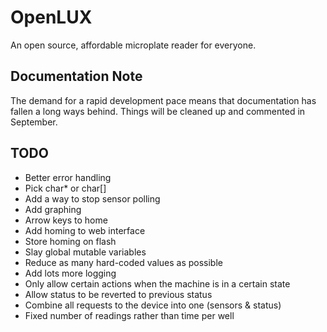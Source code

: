 # OpenLUX

An open source, affordable microplate reader for everyone.

## Documentation Note
The demand for a rapid development pace means that documentation has fallen a
long ways behind. Things will be cleaned up and commented in September.

## TODO
* Better error handling
* Pick char* or char[]
* Add a way to stop sensor polling
* Add graphing
* Arrow keys to home
* Add homing to web interface
* Store homing on flash
* Slay global mutable variables
* Reduce as many hard-coded values as possible
* Add lots more logging
* Only allow certain actions when the machine is in a certain state
* Allow status to be reverted to previous status
* Combine all requests to the device into one (sensors & status)
* Fixed number of readings rather than time per well
